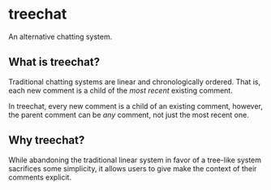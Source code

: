 # treechat

An alternative chatting system.

## What is treechat?

Traditional chatting systems are linear and chronologically ordered. That is, each new comment is a child of the *most recent* existing comment.

In treechat, every new comment is a child of an existing comment, however, the parent comment can be *any* comment, not just the most recent one.

## Why treechat?

While abandoning the traditional linear system in favor of a tree-like system sacrifices some simplicity, it allows users to give make the context of their comments explicit.
